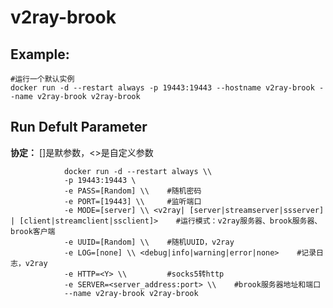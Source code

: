 v2ray-brook
===

## Example:

    #运行一个默认实例
    docker run -d --restart always -p 19443:19443 --hostname v2ray-brook --name v2ray-brook v2ray-brook


## Run Defult Parameter
**协定：** []是默参数，<>是自定义参数

				docker run -d --restart always \\
				-p 19443:19443 \
				-e PASS=[Random] \\    #随机密码
				-e PORT=[19443] \\     #监听端口
				-e MODE=[server] \\ <v2ray| [server|streamserver|ssserver] | [client|streamclient|ssclient]>    #运行模式：v2ray服务器、brook服务器、brook客户端
				-e UUID=[Random] \\    #随机UUID，v2ray
				-e LOG=[none] \\ <debug|info|warning|error|none>    #记录日志，v2ray
				-e HTTP=<Y> \\         #socks5转http
				-e SERVER=<server_address:port> \\    #brook服务器地址和端口
				--name v2ray-brook v2ray-brook
